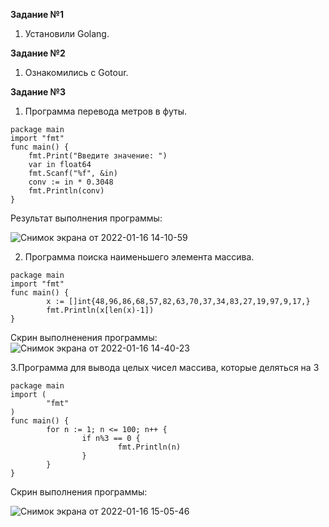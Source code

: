 **Задание №1**    
1. Установили Golang.   
   
**Задание №2**    
1. Ознакомились с Gotour.  

**Задание №3**    
1. Программа перевода метров в футы.   
```
package main
import "fmt"
func main() {
    fmt.Print("Введите значение: ")
    var in float64
    fmt.Scanf("%f", &in)
    conv := in * 0.3048
    fmt.Println(conv)
}
```      
Результат выполнения программы:   

![Снимок экрана от 2022-01-16 14-10-59](https://user-images.githubusercontent.com/87299405/149656267-c0e63da9-f898-48f9-b2f9-bdefc5ab18a6.png)

2. Программа поиска наименьшего элемента массива.   
   
```
package main
import "fmt"
func main() {
        x := []int{48,96,86,68,57,82,63,70,37,34,83,27,19,97,9,17,}
        fmt.Println(x[len(x)-1])
}
```   
   
Скрин выполненения программы:   
![Снимок экрана от 2022-01-16 14-40-23](https://user-images.githubusercontent.com/87299405/149656710-84342260-0e84-4e42-beb5-9406a15fb95e.png)    
   
3.Программа для вывода целых чисел массива, которые деляться на 3
```                      
package main
import (
        "fmt"
)
func main() {
        for n := 1; n <= 100; n++ {
                if n%3 == 0 {
                        fmt.Println(n)
                }
        }
}
```
   
Скрин выполнения программы:   

![Снимок экрана от 2022-01-16 15-05-46](https://user-images.githubusercontent.com/87299405/149657391-68db0bdc-5e23-4720-9d77-3eb604757cfb.png)

